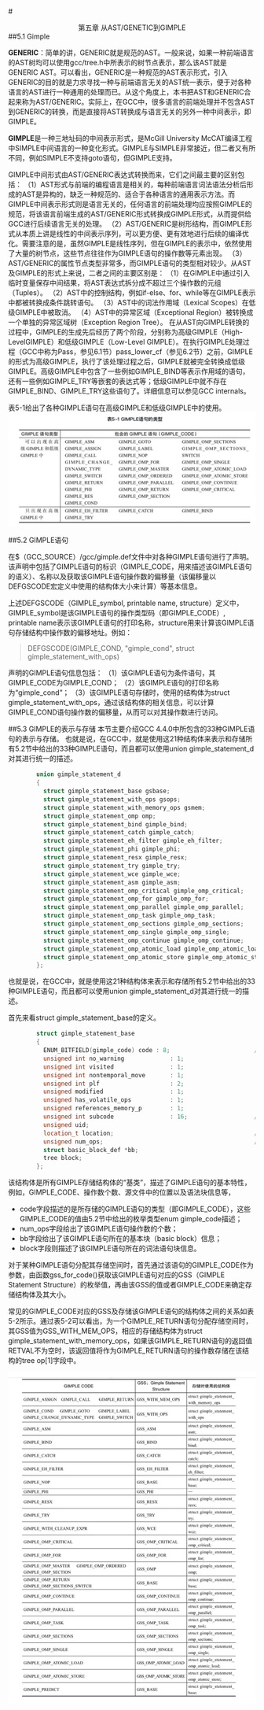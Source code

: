 #<center>第五章 从AST/GENETIC到GIMPLE</center>
##5.1 Gimple

**GENERIC**：简单的讲，GENERIC就是规范的AST。一般来说，如果一种前端语言的AST树均可以使用gcc/tree.h中所表示的树节点表示，那么该AST就是GENERIC AST。可以看出，GENERIC是一种规范的AST表示形式，引入GENERIC的目的就是力求寻找一种与前端语言无关的AST统一表示，便于对各种语言的AST进行一种通用的处理而已。从这个角度上，本书把AST和GENERIC合起来称为AST/GENERIC。实际上，在GCC中，很多语言的前端处理并不包含AST到GENERIC的转换，而是直接将AST转换成与语言无关的另外一种中间表示，即GIMPLE。


**GIMPLE**是一种三地址码的中间表示形式，是McGill University McCAT编译工程中SIMPLE中间语言的一种变化形式。GIMPLE与SIMPLE非常接近，但二者又有所不同，例如SIMPLE不支持goto语句，但GIMPLE支持。

GIMPLE中间形式由AST/GENERIC表达式转换而来，它们之间最主要的区别包括：
（1）AST形式与前端的编程语言是相关的，每种前端语言词法语法分析后形成的AST是异构的，缺乏一种规范的、适合于各种语言的通用表示方法。而GIMPLE中间表示形式则是语言无关的，任何语言的前端处理均应按照GIMPLE的规范，将该语言前端生成的AST/GENERIC形式转换成GIMPLE形式，从而提供给GCC进行后续语言无关的处理。
（2）AST/GENERIC是树形结构，而GIMPLE形式从本质上讲是线性的中间表示序列，可以更方便、更有效地进行后续的编译优化。需要注意的是，虽然GIMPLE是线性序列，但在GIMPLE的表示中，依然使用了大量的树节点，这些节点往往作为GIMPLE语句的操作数等元素出现。
（3）AST/GENERIC的属性节点类型非常多，而GIMPLE语句的类型相对较少。从AST及GIMPLE的形式上来说，二者之间的主要区别是：
	（1）在GIMPLE中通过引入临时变量保存中间结果，将AST表达式拆分成不超过三个操作数的元组（Tuples）。
	（2）AST中的控制结构，例如if-else、for、while等在GIMPLE表示中都被转换成条件跳转语句。
	（3）AST中的词法作用域（Lexical Scopes）在低级GIMPLE中被取消。
	（4）AST中的异常区域（Exceptional Region）被转换成一个单独的异常区域树（Exception Region Tree）。
在从AST向GIMPLE转换的过程中，GIMPLE的生成先后经历了两个阶段，分别称为高级GIMPLE（High-LevelGIMPLE）和低级GIMPLE（Low-Level GIMPLE）。在执行GIMPLE处理过程（GCC中称为Pass，参见6.1节）pass_lower_cf（参见6.2节）之前，GIMPLE的形式为高级GIMPLE，执行了该处理过程之后，GIMPLE就被完全转换成低级GIMPLE。高级GIMPLE中包含了一些例如GIMPLE_BIND等表示作用域的语句，还有一些例如GIMPLE_TRY等嵌套的表达式等；低级GIMPLE中就不存在GIMPLE_BIND、GIMPLE_TRY这些语句了。详细信息可以参见GCC internals。

表5-1给出了各种GIMPLE语句在高级GIMPLE和低级GIMPLE中的使用。
![](res/b5-1.png)

##5.2 GIMPLE语句

在$（GCC_SOURCE）/gcc/gimple.def文件中对各种GIMPLE语句进行了声明。该声明中包括了GIMPLE语句的标识（GIMPLE_CODE，用来描述该GIMPLE语句的语义）、名称以及获取该GIMPLE语句操作数的偏移量（该偏移量以DEFGSCODE宏定义中使用的结构体大小来计算）等基本信息。

上述DEFGSCODE（GIMPLE_symbol, printable name, structure）定义中，GIMPLE_symbol是该GIMPLE语句的操作类型码（即GIMPLE_CODE）, printable name表示该GIMPLE语句的打印名称，structure用来计算该GIMPLE语句存储结构中操作数的偏移地址。例如：
> DEFGSCODE(GIMPLE_COND, "gimple_cond", struct gimple_statement_with_ops)

声明的GIMPLE语句信息包括：
（1）该GIMPLE语句为条件语句，其GIMPLE_CODE为GIMPLE_COND；
（2）该GIMPLE语句的打印名称为“gimple_cond”；
（3）该GIMPLE语句存储时，使用的结构体为struct gimple_statement_with_ops，通过该结构体的相关信息，可以计算GIMPLE_COND语句操作数的偏移量，从而可以对其操作数进行访问。


##5.3 GIMPLE的表示与存储
本节主要介绍GCC 4.4.0中所包含的33种GIMPLE语句的表示与存储。
也就是说，在GCC中，就是使用这21种结构体来表示和存储所有5.2节中给出的33种GIMPLE语句，而且都可以使用union gimple_statement_d对其进行统一的描述。

```cpp
        union gimple_statement_d
        {
          struct gimple_statement_base gsbase;
          struct gimple_statement_with_ops gsops;
          struct gimple_statement_with_memory_ops gsmem;
          struct gimple_statement_omp omp;
          struct gimple_statement_bind gimple_bind;
          struct gimple_statement_catch gimple_catch;
          struct gimple_statement_eh_filter gimple_eh_filter;
          struct gimple_statement_phi gimple_phi;
          struct gimple_statement_resx gimple_resx;
          struct gimple_statement_try gimple_try;
          struct gimple_statement_wce gimple_wce;
          struct gimple_statement_asm gimple_asm;
          struct gimple_statement_omp_critical gimple_omp_critical;
          struct gimple_statement_omp_for gimple_omp_for;
          struct gimple_statement_omp_parallel gimple_omp_parallel;
          struct gimple_statement_omp_task gimple_omp_task;
          struct gimple_statement_omp_sections gimple_omp_sections;
          struct gimple_statement_omp_single gimple_omp_single;
          struct gimple_statement_omp_continue gimple_omp_continue;
          struct gimple_statement_omp_atomic_load gimple_omp_atomic_load;
          struct gimple_statement_omp_atomic_store gimple_omp_atomic_store;
        };
```

也就是说，在GCC中，就是使用这21种结构体来表示和存储所有5.2节中给出的33种GIMPLE语句，而且都可以使用union gimple_statement_d对其进行统一的描述。

首先来看struct gimple_statement_base的定义。

```cpp
        struct gimple_statement_base
        {
          ENUM_BITFIELD(gimple_code) code : 8;                        /*GIMPLE_CODE*/
          unsigned int no_warning             : 1;
          unsigned int visited                : 1;
          unsigned int nontemporal_move       : 1;
          unsigned int plf                    : 2;
          unsigned modified                   : 1;
          unsigned has_volatile_ops           : 1;
          unsigned references_memory_p        : 1;
          unsigned int subcode                : 16;                   /*子操作代码*/
          unsigned uid;
          location_t location;                                        /*位置信息*/
          unsigned num_ops;                                           /*操作数个数*/
          struct basic_block_def *bb;
          tree block;
        };
```

该结构体是所有GIMPLE存储结构体的“基类”，描述了GIMPLE语句的基本特性，例如，GIMPLE_CODE、操作数个数、源文件中的位置以及语法块信息等，
* code字段描述的是所存储的GIMPLE语句的类型（即GIMPLE_CODE），这些GIMPLE_CODE的值由5.2节中给出的枚举类型enum gimple_code描述；
* num_ops字段给出了该GIMPLE语句操作数的个数；
* bb字段给出了该GIMPLE语句所在的基本块（basic block）信息；
* block字段则描述了该GIMPLE语句所在的词法语句块信息。

对于某种GIMPLE语句分配其存储空间时，首先通过该语句的GIMPLE_CODE作为参数，由函数gss_for_code()获取该GIMPLE语句对应的GSS（GIMPLE Statement Structure）的枚举值，再由该GSS的值或者GIMPLE_CODE来确定存储结构体及其大小。

常见的GIMPLE_CODE对应的GSS及存储该GIMPLE语句的结构体之间的关系如表5-2所示。通过表5-2可以看出，为一个GIMPLE_RETURN语句分配存储空间时，其GSS值为GSS_WITH_MEM_OPS，相应的存储结构体为struct gimple_statement_with_memory_ops，如果该GIMPLE_RETURN语句的返回值RETVAL不为空时，该返回值将作为GIMPLE_RETURN语句的操作数存储在该结构的tree op[1]字段中。

![](res/b5-2.png)




